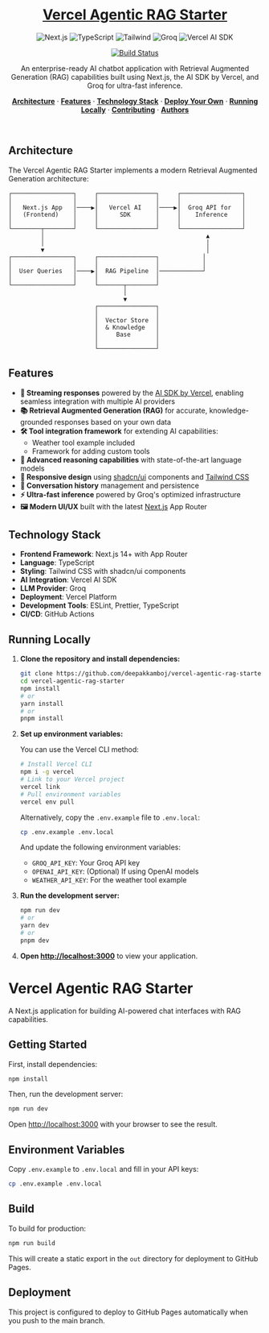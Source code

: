 <a href="https://ai-sdk-starter-groq.vercel.app">
  <h1 align="center">Vercel Agentic RAG Starter</h1>
</a>

<p align="center">
  <img src="https://img.shields.io/badge/Next.js-000000?style=flat-square&logo=next.js&logoColor=white" alt="Next.js" />
  <img src="https://img.shields.io/badge/TypeScript-3178C6?style=flat-square&logo=typescript&logoColor=white" alt="TypeScript" />
  <img src="https://img.shields.io/badge/Tailwind_CSS-38B2AC?style=flat-square&logo=tailwind-css&logoColor=white" alt="Tailwind" />
  <img src="https://img.shields.io/badge/Groq-FF6B6B?style=flat-square&logo=groq&logoColor=white" alt="Groq" />
  <img src="https://img.shields.io/badge/Vercel_AI_SDK-000000?style=flat-square&logo=vercel&logoColor=white" alt="Vercel AI SDK" />
</p>

<p align="center">
  <a href="https://github.com/deepakkamboj/vercel-agentic-rag-starter/actions/workflows/ci.yml">
    <img src="https://img.shields.io/github/actions/workflow/status/deepakkamboj/vercel-agentic-rag-starter/ci.yml?branch=main&label=build&style=flat-square&logo=github" alt="Build Status" />
  </a>
</p>

<p align="center">
  An enterprise-ready AI chatbot application with Retrieval Augmented Generation (RAG) capabilities built using Next.js, the AI SDK by Vercel, and Groq for ultra-fast inference.
</p>

<p align="center">
  <a href="#architecture"><strong>Architecture</strong></a> ·
  <a href="#features"><strong>Features</strong></a> ·
  <a href="#technology-stack"><strong>Technology Stack</strong></a> ·
  <a href="#deploy-your-own"><strong>Deploy Your Own</strong></a> ·
  <a href="#running-locally"><strong>Running Locally</strong></a> ·
  <a href="#contributing"><strong>Contributing</strong></a> ·
  <a href="#authors"><strong>Authors</strong></a>
</p>
<br/>

## Architecture

The Vercel Agentic RAG Starter implements a modern Retrieval Augmented Generation architecture:

```
┌─────────────────┐     ┌────────────────┐     ┌─────────────────┐
│                 │     │                │     │                 │
│   Next.js App   │────▶│   Vercel AI    │────▶│  Groq API for   │
│   (Frontend)    │     │      SDK       │     │    Inference    │
│                 │     │                │     │                 │
└────────┬────────┘     └────────────────┘     └─────────────────┘
         │                                             ▲
         │                                             │
         ▼                                             │
┌─────────────────┐     ┌────────────────┐            │
│                 │     │                │            │
│  User Queries   │────▶│  RAG Pipeline  │────────────┘
│                 │     │                │
└─────────────────┘     └───────┬────────┘
                                │
                                ▼
                        ┌────────────────┐
                        │                │
                        │  Vector Store  │
                        │  & Knowledge   │
                        │     Base       │
                        │                │
                        └────────────────┘
```

## Features

- **🚀 Streaming responses** powered by the [AI SDK by Vercel](https://sdk.vercel.ai/docs), enabling seamless integration with multiple AI providers
- **📚 Retrieval Augmented Generation (RAG)** for accurate, knowledge-grounded responses based on your own data
- **🛠️ Tool integration framework** for extending AI capabilities:
  - Weather tool example included
  - Framework for adding custom tools
- **🧠 Advanced reasoning capabilities** with state-of-the-art language models
- **📱 Responsive design** using [shadcn/ui](https://ui.shadcn.com/) components and [Tailwind CSS](https://tailwindcss.com)
- **🔄 Conversation history** management and persistence
- **⚡️ Ultra-fast inference** powered by Groq's optimized infrastructure
- **🖼️ Modern UI/UX** built with the latest [Next.js](https://nextjs.org) App Router

## Technology Stack

- **Frontend Framework**: Next.js 14+ with App Router
- **Language**: TypeScript
- **Styling**: Tailwind CSS with shadcn/ui components
- **AI Integration**: Vercel AI SDK
- **LLM Provider**: Groq
- **Deployment**: Vercel Platform
- **Development Tools**: ESLint, Prettier, TypeScript
- **CI/CD**: GitHub Actions

## Running Locally

1. **Clone the repository and install dependencies:**

   ```bash
   git clone https://github.com/deepakkamboj/vercel-agentic-rag-starter.git
   cd vercel-agentic-rag-starter
   npm install
   # or
   yarn install
   # or
   pnpm install
   ```

2. **Set up environment variables:**

   You can use the Vercel CLI method:

   ```bash
   # Install Vercel CLI
   npm i -g vercel
   # Link to your Vercel project
   vercel link
   # Pull environment variables
   vercel env pull
   ```

   Alternatively, copy the `.env.example` file to `.env.local`:

   ```bash
   cp .env.example .env.local
   ```

   And update the following environment variables:

   - `GROQ_API_KEY`: Your Groq API key
   - `OPENAI_API_KEY`: (Optional) If using OpenAI models
   - `WEATHER_API_KEY`: For the weather tool example

3. **Run the development server:**

   ```bash
   npm run dev
   # or
   yarn dev
   # or
   pnpm dev
   ```

4. **Open [http://localhost:3000](http://localhost:3000)** to view your application.

# Vercel Agentic RAG Starter

A Next.js application for building AI-powered chat interfaces with RAG capabilities.

## Getting Started

First, install dependencies:

```bash
npm install
```

Then, run the development server:

```bash
npm run dev
```

Open [http://localhost:3000](http://localhost:3000) with your browser to see the result.

## Environment Variables

Copy `.env.example` to `.env.local` and fill in your API keys:

```bash
cp .env.example .env.local
```

## Build

To build for production:

```bash
npm run build
```

This will create a static export in the `out` directory for deployment to GitHub Pages.

## Deployment

This project is configured to deploy to GitHub Pages automatically when you push to the main branch.
